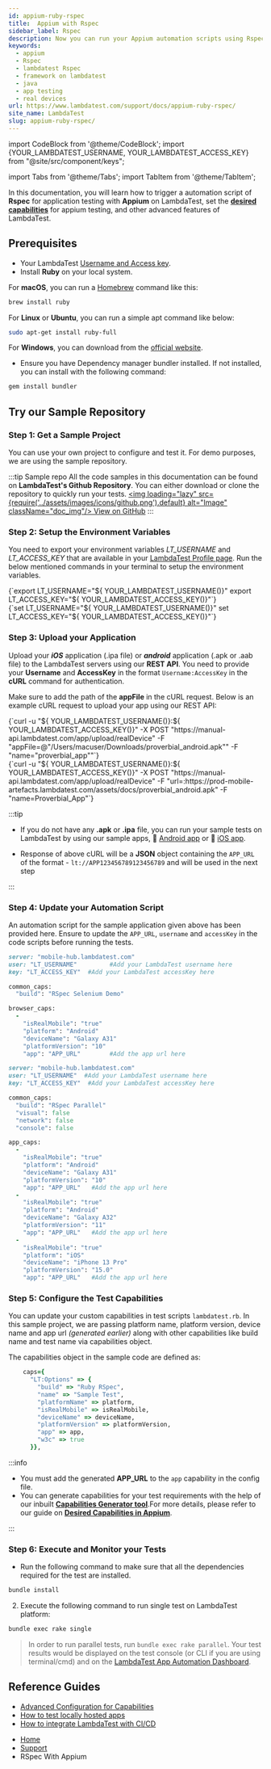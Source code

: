 ```yaml
---
id: appium-ruby-rspec
title:  Appium with Rspec
sidebar_label: Rspec
description: Now you can run your Appium automation scripts using Rspec on LambdaTest Real Device Cloud Platform of 3000+ real mobile devices.
keywords:
  - appium
  - Rspec
  - lambdatest Rspec
  - framework on lambdatest
  - java
  - app testing
  - real devices
url: https://www.lambdatest.com/support/docs/appium-ruby-rspec/
site_name: LambdaTest
slug: appium-ruby-rspec/
---
```


import CodeBlock from '@theme/CodeBlock';
import {YOUR_LAMBDATEST_USERNAME, YOUR_LAMBDATEST_ACCESS_KEY} from "@site/src/component/keys";

import Tabs from '@theme/Tabs';
import TabItem from '@theme/TabItem';

<script type="application/ld+json"
      dangerouslySetInnerHTML={{ __html: JSON.stringify({
       "@context": "https://schema.org",
        "@type": "BreadcrumbList",
        "itemListElement": [{
          "@type": "ListItem",
          "position": 1,
          "name": "Home",
          "item": "https://www.lambdatest.com"
        },{
          "@type": "ListItem",
          "position": 2,
          "name": "Support",
          "item": "https://www.lambdatest.com/support/docs/"
        },{
          "@type": "ListItem",
          "position": 3,
          "name": "Koltin With Appium",
          "item": "https://www.lambdatest.com/support/docs/appium-ruby-rspec/"
        }]
      })
    }}
></script>

In this documentation, you will learn how to trigger a automation script of **Rspec** for application testing with **Appium** on LambdaTest, set the [**desired capabilities**](/support/docs/desired-capabilities-in-appium/) for appium testing, and other advanced features of LambdaTest.

## Prerequisites

- Your LambdaTest [Username and Access key](https://accounts.lambdatest.com/security).
- Install **Ruby** on your local system.

<Tabs className="docs__val">

<TabItem value="rubymac" label="macOS" default>

For **macOS**, you can run a [Homebrew](https://brew.sh/) command like this:

```bash
brew install ruby
```
</TabItem>

<TabItem value="rubylinux" label="Linux" default>

For **Linux** or **Ubuntu**, you can run a simple apt command like below:

```bash
sudo apt-get install ruby-full
```
</TabItem>

<TabItem value="rubywindows" label="Windows" default>

For **Windows**, you can download from the [official website](https://rubyinstaller.org/downloads/).
</TabItem>
</Tabs>

- Ensure you have Dependency manager bundler installed. If not installed, you can install with the following command:

```bash
gem install bundler
```

## Try our Sample Repository

### Step 1: Get a Sample Project
You can use your own project to configure and test it. For demo purposes, we are using the sample repository.

:::tip Sample repo
All the code samples in this documentation can be found on **LambdaTest's Github Repository**. You can either download or clone the repository to quickly run your tests. <a href="https://github.com/LambdaTest/LT-appium-ruby-rspec" className="github__anchor"><img loading="lazy" src={require('../assets/images/icons/github.png').default} alt="Image" className="doc_img"/> View on GitHub</a>
:::

### Step 2: Setup the Environment Variables

You need to export your environment variables *LT_USERNAME* and *LT_ACCESS_KEY* that are available in your [LambdaTest Profile page](https://accounts.lambdatest.com/security). Run the below mentioned commands in your terminal to setup the environment variables.

<Tabs className="docs__val">
<TabItem value="bash" label="Linux / MacOS" default>
  <div className="lambdatest__codeblock">
    <CodeBlock className="language-bash">
  {`export LT_USERNAME="${ YOUR_LAMBDATEST_USERNAME()}"
export LT_ACCESS_KEY="${ YOUR_LAMBDATEST_ACCESS_KEY()}"`}
  </CodeBlock>
</div>
</TabItem>
<TabItem value="powershell" label="Windows" default>
  <div className="lambdatest__codeblock">
    <CodeBlock className="language-powershell">
  {`set LT_USERNAME="${ YOUR_LAMBDATEST_USERNAME()}"
set LT_ACCESS_KEY="${ YOUR_LAMBDATEST_ACCESS_KEY()}"`}
  </CodeBlock>
</div>
</TabItem>
</Tabs>

### Step 3: Upload your Application
Upload your **_iOS_** application (.ipa file) or **_android_** application (.apk or .aab file) to the LambdaTest servers using our **REST API**. You need to provide your **Username** and **AccessKey** in the format `Username:AccessKey` in the **cURL** command for authentication.

Make sure to add the path of the **appFile** in the cURL request. Below is an example cURL request to upload your app using our REST API:

<Tabs className="docs__val">

<TabItem value="bash" label="App File" default>
  <div className="lambdatest__codeblock">
    <CodeBlock className="language-bash">
      {`curl -u "${ YOUR_LAMBDATEST_USERNAME()}:${ YOUR_LAMBDATEST_ACCESS_KEY()}" -X POST "https://manual-api.lambdatest.com/app/upload/realDevice" -F "appFile=@"/Users/macuser/Downloads/proverbial_android.apk"" -F "name="proverbial_app""`}
    </CodeBlock>
  </div>
</TabItem>

<TabItem value="powershell" label="App URL" default>
  <div className="lambdatest__codeblock">
    <CodeBlock className="language-bash">
      {`curl -u "${ YOUR_LAMBDATEST_USERNAME()}:${ YOUR_LAMBDATEST_ACCESS_KEY()}" -X POST "https://manual-api.lambdatest.com/app/upload/realDevice" -F "url=:https://prod-mobile-artefacts.lambdatest.com/assets/docs/proverbial_android.apk" -F "name=Proverbial_App"`}
    </CodeBlock>
  </div>
</TabItem>

</Tabs>

:::tip

- If you do not have any **.apk** or **.ipa** file, you can run your sample tests on LambdaTest by using our sample apps, :link: [Android app](https://prod-mobile-artefacts.lambdatest.com/assets/docs/proverbial_android.apk) or :link: [iOS app](https://prod-mobile-artefacts.lambdatest.com/assets/docs/proverbial_ios.ipa).

- Response of above cURL will be a **JSON** object containing the `APP_URL` of the format - `lt://APP123456789123456789` and will be used in the next step

:::

### Step 4: Update your Automation Script

An automation script for the sample application given above has been provided here. Ensure to update the `APP_URL`, `username` and `accessKey` in the code scripts before running the tests.

<Tabs className="docs__val">
<TabItem value="Single" label="Single Test" default>

```ruby title="single.config.yml"
server: "mobile-hub.lambdatest.com"
user: "LT_USERNAME"         #Add your LambdaTest username here
key: "LT_ACCESS_KEY"  #Add your LambdaTest accessKey here

common_caps:
  "build": "RSpec Selenium Demo"

browser_caps:
  -
    "isRealMobile": "true"
    "platform": "Android"
    "deviceName": "Galaxy A31"
    "platformVersion": "10"
    "app": "APP_URL"        #Add the app url here
```

</TabItem>

<TabItem value="ios" label="Parallel test" default>

```ruby title="parallel.config.yml"
server: "mobile-hub.lambdatest.com"
user: "LT_USERNAME"  #Add your LambdaTest username here
key: "LT_ACCESS_KEY"  #Add your LambdaTest accessKey here

common_caps:
  "build": "RSpec Parallel"
  "visual": false
  "network": false
  "console": false

app_caps:
  -
    "isRealMobile": "true"
    "platform": "Android"
    "deviceName": "Galaxy A31"
    "platformVersion": "10"
    "app": "APP_URL"   #Add the app url here
  -
    "isRealMobile": "true"
    "platform": "Android"
    "deviceName": "Galaxy A32"
    "platformVersion": "11"
    "app": "APP_URL"   #Add the app url here
  -
    "isRealMobile": "true"
    "platform": "iOS"
    "deviceName": "iPhone 13 Pro"
    "platformVersion": "15.0"
    "app": "APP_URL"   #Add the app url here
```

</TabItem>

</Tabs>

### Step 5: Configure the Test Capabilities

You can update your custom capabilities in test scripts `lambdatest.rb`. In this sample project, we are passing platform name, platform version, device name and app url _(generated earlier)_ along with other capabilities like build name and test name via capabilities object.

The capabilities object in the sample code are defined as:

```ruby
    caps={
      "LT:Options" => {
        "build" => "Ruby RSpec",
        "name" => "Sample Test",
        "platformName" => platform,
        "isRealMobile" => isRealMobile,
        "deviceName" => deviceName,
        "platformVersion" => platformVersion,
        "app" => app,
        "w3c" => true
      }},
```

:::info

- You must add the generated **APP_URL** to the `app` capability in the config file.
- You can generate capabilities for your test requirements with the help of our inbuilt [**Capabilities Generator tool**](https://www.lambdatest.com/capabilities-generator/).For more details, please refer to our guide on [**Desired Capabilities in Appium**](https://www.lambdatest.com/support/docs/desired-capabilities-in-appium/).

:::

### Step 6: Execute and Monitor your Tests

- Run the following command to make sure that all the dependencies required for the test are installed.
```bash
bundle install
```

2. Execute the following command to run single test on LambdaTest platform:
```bash
bundle exec rake single
```

> In order to run parallel tests, run `bundle exec rake parallel`. Your test results would be displayed on the test console (or CLI if you are using terminal/cmd) and on the [LambdaTest App Automation Dashboard](https://appautomation.lambdatest.com/build).

## Reference Guides

- [Advanced Configuration for Capabilities](https://www.lambdatest.com/support/docs/desired-capabilities-in-appium/)
- [How to test locally hosted apps](https://www.lambdatest.com/support/docs/testing-locally-hosted-pages/)
- [How to integrate LambdaTest with CI/CD](https://www.lambdatest.com/support/docs/integrations-with-ci-cd-tools/)

<nav aria-label="breadcrumbs">
  <ul className="breadcrumbs">
    <li className="breadcrumbs__item">
      <a className="breadcrumbs__link" target="_self" href="https://www.lambdatest.com">
        Home
      </a>
    </li>
    <li className="breadcrumbs__item">
      <a className="breadcrumbs__link" target="_self" href="https://www.lambdatest.com/support/docs/">
        Support
      </a>
    </li>
    <li className="breadcrumbs__item breadcrumbs__item--active">
      <span className="breadcrumbs__link">
      RSpec With Appium
</span>
    </li>
  </ul>
</nav>
